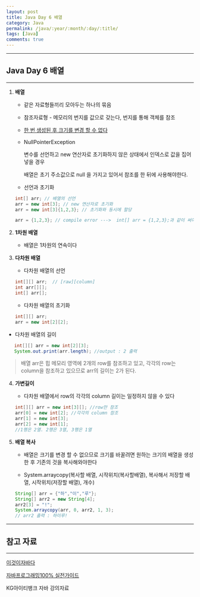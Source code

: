 ```yaml
---
layout: post
title: Java Day 6 배열
category: Java
permalink: /java/:year/:month/:day/:title/
tags: [Java]
comments: true
---
```


---

## Java Day 6 배열

---

1. **배열**

   - 같은 자료형들끼리 모아두는 하나의 묶음

   - 참조자료형 - 메모리의 번지를 값으로 갖는다, 번지를 통해 객체를 참조

   - <u>한 번 생성된 후 크기를 변경 할 수 없다</u>

   - NullPointerException

     변수를 선언하고 new 연산자로 초기화하지 않은 상태에서 인덱스로 값을 집어넣을 경우

     배열은 초기 주소값으로 null 을 가지고 있어서 참조를 한 뒤에 사용해야한다.

   - 선언과 초기화

   ```java
   int[] arr; // 배열의 선언
   arr = new int[3]; // new 연산자로 초기화
   arr = new int[3]{1,2,3}; // 초기화와 동시에 할당

   arr = {1,2,3}; // compile error --->  int[] arr = {1,2,3};과 같이 써야함
   ```

2. **1차원 배열**

   - 배열은 1차원의 연속이다

3. **다차원 배열**

   - 다차원 배열의 선언

   ```java
   int[][] arr;  // [raw][column]
   int arr[][];
   int[] arr[];
   ```

   - 다차원 배열의 초기화

   ```java
   int[][] arr;
   arr = new int[2][2];
   ```
   
- 다차원 배열의 길이
   
```java
   int[][] arr = new int[2][3];
   System.out.print(arr.length); //output : 2 출력
   ```
   
> 배열 arr은 힙 메모리 영역에 2개의 row를 참조하고 있고, 각각의 row는 column을 참조하고 있으므로 arr의 길이는 2가 된다.
   
4. **가변길이**

   - 다차원 배열에서 row의 각각의 column 길이는 일정하지 않을 수 있다

   ```java
   int[][] arr = new int[3][]; //row만 참조
   arr[0] = new int[2]; //각각의 column 참조
   arr[1] = new int[3];
   arr[2] = new int[1];
   //1행은 2열. 2행은 3열, 3행은 1열
   ```

5. **배열 복사**

   - 배열은 크기를 변경 할 수 없으므로 크기를 바꿀려면 원하는 크기의 배열을 생성한 후 기존의 것을 복사해와야한다

   - System.arraycopy(복사할 배열, 시작위치(복사할배열), 복사해서 저장할 배열, 시작위치(저장할 배열), 개수)

   ```java
   String[] arr = {"하","이","루"};
   String[] arr2 = new String[4];
   arr2[3] = "!";
   System.arraycopy(arr, 0, arr2, 1, 3);
   // arr2 출력 : 하이루!
   ```

---

## 참고 자료

---

[이것이자바다](https://search.naver.com/p/crd/rd?m=1&px=372&py=301&sx=372&sy=301&p=U8%2B6elprvxZssZE2jZdssssst3s-144921&q=%EC%9D%B4%EA%B2%83%EC%9D%B4%EC%9E%90%EB%B0%94%EB%8B%A4&ie=utf8&rev=1&ssc=tab.nx.all&f=nexearch&w=nexearch&s=PBP5TVeA7DcahwSb6x2cgg%3D%3D&time=1607436874734&bt=1&a=bok_2nd.tit&r=1&i=98000001_00000000000000000083103F&u=https%3A%2F%2Fbook.naver.com%2Fbookdb%2Fbook_detail.nhn%3Fbid%3D8589375&cr=2)

[자바프로그래밍100% 실전가이드](https://search.naver.com/p/crd/rd?m=1&px=452&py=2087&sx=452&sy=187&p=U8%2B6mlprvN8ssv4Hs6VssssssdK-349054&q=%EC%9E%90%EB%B0%94%ED%94%84%EB%A1%9C%EA%B7%B8%EB%9E%98%EB%B0%8D+100%25%EC%8B%A4%EC%A0%84%EA%B0%80%EC%9D%B4%EB%93%9C&ie=utf8&rev=1&ssc=tab.nx.all&f=nexearch&w=nexearch&s=PBP5TVeA7DcahwSb6x2cgg%3D%3D&time=1607436967623&bt=1&a=bok_2nd.tit&r=2&i=98000001_000000000000000000E3CF39&u=https%3A%2F%2Fbook.naver.com%2Fbookdb%2Fbook_detail.nhn%3Fbid%3D14929721&cr=4)

KG아이티뱅크 자바 강의자료
